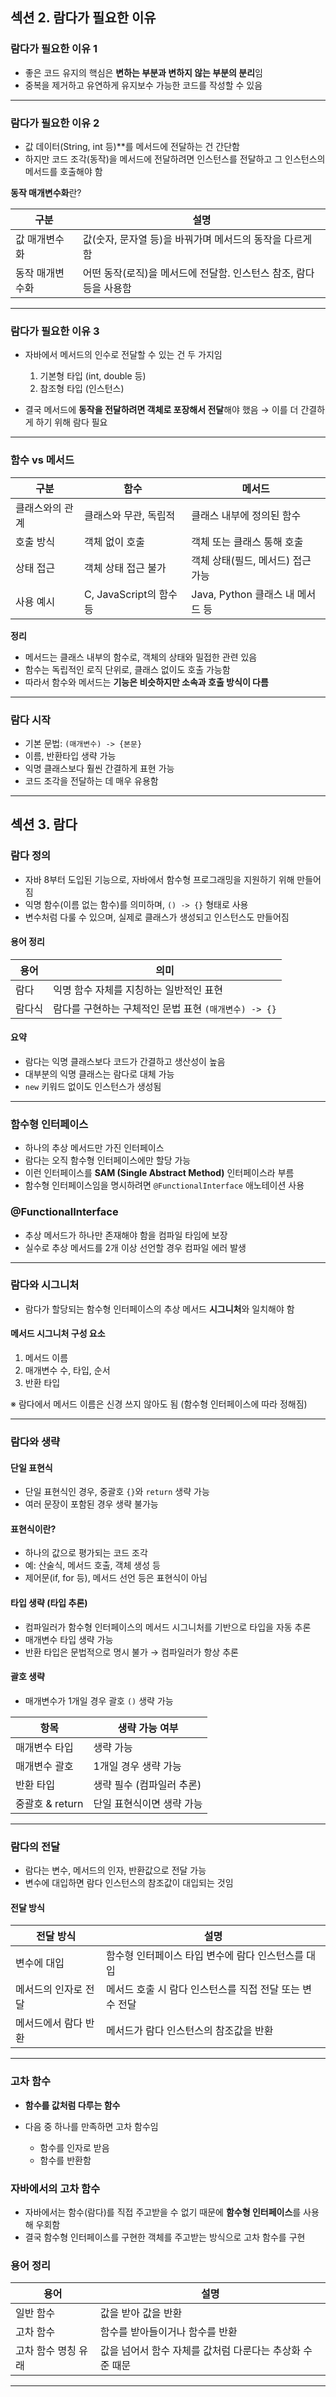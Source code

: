 
## 섹션 2. 람다가 필요한 이유

### 람다가 필요한 이유 1

* 좋은 코드 유지의 핵심은 **변하는 부분과 변하지 않는 부분의 분리**임
* 중복을 제거하고 유연하게 유지보수 가능한 코드를 작성할 수 있음

---

### 람다가 필요한 이유 2

* 값 데이터(String, int 등)\*\*를 메서드에 전달하는 건 간단함
* 하지만 코드 조각(동작)을 메서드에 전달하려면 인스턴스를 전달하고 그 인스턴스의 메서드를 호출해야 함

**동작 매개변수화**란?

| 구분       | 설명                                      |
| -------- | --------------------------------------- |
| 값 매개변수화  | 값(숫자, 문자열 등)을 바꿔가며 메서드의 동작을 다르게 함       |
| 동작 매개변수화 | 어떤 동작(로직)을 메서드에 전달함. 인스턴스 참조, 람다 등을 사용함 |

---

### 람다가 필요한 이유 3

* 자바에서 메서드의 인수로 전달할 수 있는 건 두 가지임

    1. 기본형 타입 (int, double 등)
    2. 참조형 타입 (인스턴스)

* 결국 메서드에 **동작을 전달하려면 객체로 포장해서 전달**해야 했음 → 이를 더 간결하게 하기 위해 람다 필요

---

### 함수 vs 메서드

| 구분       | 함수                  | 메서드                      |
| -------- | ------------------- | ------------------------ |
| 클래스와의 관계 | 클래스와 무관, 독립적        | 클래스 내부에 정의된 함수           |
| 호출 방식    | 객체 없이 호출            | 객체 또는 클래스 통해 호출          |
| 상태 접근    | 객체 상태 접근 불가         | 객체 상태(필드, 메서드) 접근 가능     |
| 사용 예시    | C, JavaScript의 함수 등 | Java, Python 클래스 내 메서드 등 |

**정리**

* 메서드는 클래스 내부의 함수로, 객체의 상태와 밀접한 관련 있음
* 함수는 독립적인 로직 단위로, 클래스 없이도 호출 가능함
* 따라서 함수와 메서드는 **기능은 비슷하지만 소속과 호출 방식이 다름**

---

### 람다 시작

* 기본 문법: `(매개변수) -> {본문}`
* 이름, 반환타입 생략 가능
* 익명 클래스보다 훨씬 간결하게 표현 가능
* 코드 조각을 전달하는 데 매우 유용함

---

## 섹션 3. 람다

### 람다 정의

* 자바 8부터 도입된 기능으로, 자바에서 함수형 프로그래밍을 지원하기 위해 만들어짐
* 익명 함수(이름 없는 함수)를 의미하며, `() -> {}` 형태로 사용
* 변수처럼 다룰 수 있으며, 실제로 클래스가 생성되고 인스턴스도 만들어짐

#### 용어 정리

| 용어  | 의미                                 |
| --- | ---------------------------------- |
| 람다  | 익명 함수 자체를 지칭하는 일반적인 표현             |
| 람다식 | 람다를 구현하는 구체적인 문법 표현 `(매개변수) -> {}` |

#### 요약

* 람다는 익명 클래스보다 코드가 간결하고 생산성이 높음
* 대부분의 익명 클래스는 람다로 대체 가능
* `new` 키워드 없이도 인스턴스가 생성됨

---

### 함수형 인터페이스

* 하나의 추상 메서드만 가진 인터페이스
* 람다는 오직 함수형 인터페이스에만 할당 가능
* 이런 인터페이스를 **SAM (Single Abstract Method)** 인터페이스라 부름
* 함수형 인터페이스임을 명시하려면 `@FunctionalInterface` 애노테이션 사용

### @FunctionalInterface

* 추상 메서드가 하나만 존재해야 함을 컴파일 타임에 보장
* 실수로 추상 메서드를 2개 이상 선언할 경우 컴파일 에러 발생

---

### 람다와 시그니처

* 람다가 할당되는 함수형 인터페이스의 추상 메서드 **시그니처**와 일치해야 함

#### 메서드 시그니처 구성 요소

1. 메서드 이름
2. 매개변수 수, 타입, 순서
3. 반환 타입

※ 람다에서 메서드 이름은 신경 쓰지 않아도 됨 (함수형 인터페이스에 따라 정해짐)

---

### 람다와 생략

#### 단일 표현식

* 단일 표현식인 경우, 중괄호 `{}`와 `return` 생략 가능
* 여러 문장이 포함된 경우 생략 불가능

#### 표현식이란?

* 하나의 값으로 평가되는 코드 조각
* 예: 산술식, 메서드 호출, 객체 생성 등
* 제어문(if, for 등), 메서드 선언 등은 표현식이 아님

#### 타입 생략 (타입 추론)

* 컴파일러가 함수형 인터페이스의 메서드 시그니처를 기반으로 타입을 자동 추론
* 매개변수 타입 생략 가능
* 반환 타입은 문법적으로 명시 불가 → 컴파일러가 항상 추론

#### 괄호 생략

* 매개변수가 1개일 경우 괄호 `()` 생략 가능

| 항목           | 생략 가능 여부        |
| ------------ | --------------- |
| 매개변수 타입      | 생략 가능           |
| 매개변수 괄호      | 1개일 경우 생략 가능    |
| 반환 타입        | 생략 필수 (컴파일러 추론) |
| 중괄호 & return | 단일 표현식이면 생략 가능  |

---

### 람다의 전달

* 람다는 변수, 메서드의 인자, 반환값으로 전달 가능
* 변수에 대입하면 람다 인스턴스의 참조값이 대입되는 것임

#### 전달 방식

| 전달 방식       | 설명                               |
| ----------- | -------------------------------- |
| 변수에 대입      | 함수형 인터페이스 타입 변수에 람다 인스턴스를 대입     |
| 메서드의 인자로 전달 | 메서드 호출 시 람다 인스턴스를 직접 전달 또는 변수 전달 |
| 메서드에서 람다 반환 | 메서드가 람다 인스턴스의 참조값을 반환            |

---

### 고차 함수

* **함수를 값처럼 다루는 함수**
* 다음 중 하나를 만족하면 고차 함수임

  * 함수를 인자로 받음
  * 함수를 반환함

### 자바에서의 고차 함수

* 자바에서는 함수(람다)를 직접 주고받을 수 없기 때문에 **함수형 인터페이스**를 사용해 우회함
* 결국 함수형 인터페이스를 구현한 객체를 주고받는 방식으로 고차 함수를 구현

### 용어 정리

| 용어          | 설명                               |
| ----------- | -------------------------------- |
| 일반 함수       | 값을 받아 값을 반환                      |
| 고차 함수       | 함수를 받아들이거나 함수를 반환                |
| 고차 함수 명칭 유래 | 값을 넘어서 함수 자체를 값처럼 다룬다는 추상화 수준 때문 |

---
